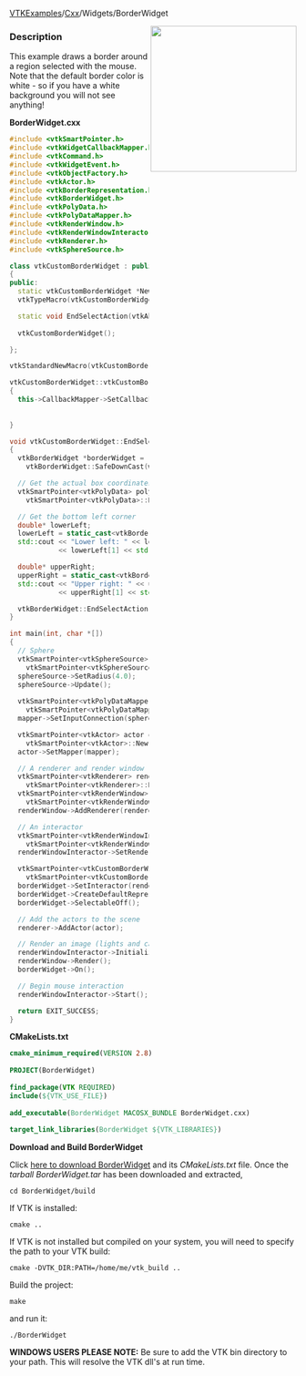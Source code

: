[VTKExamples](Home)/[Cxx](Cxx)/Widgets/BorderWidget

<img align="right" src="https://github.com/lorensen/VTKExamples/raw/master/Testing/Baseline/Widgets/TestBorderWidget.png" width="256" />

### Description
This example draws a border around a region selected with the mouse. Note that the default border color is white - so if you have a white background you will not see anything!

**BorderWidget.cxx**
```c++
#include <vtkSmartPointer.h>
#include <vtkWidgetCallbackMapper.h>
#include <vtkCommand.h>
#include <vtkWidgetEvent.h>
#include <vtkObjectFactory.h>
#include <vtkActor.h>
#include <vtkBorderRepresentation.h>
#include <vtkBorderWidget.h>
#include <vtkPolyData.h>
#include <vtkPolyDataMapper.h>
#include <vtkRenderWindow.h>
#include <vtkRenderWindowInteractor.h>
#include <vtkRenderer.h>
#include <vtkSphereSource.h>

class vtkCustomBorderWidget : public vtkBorderWidget
{
public:
  static vtkCustomBorderWidget *New();
  vtkTypeMacro(vtkCustomBorderWidget, vtkBorderWidget);

  static void EndSelectAction(vtkAbstractWidget *w);
  
  vtkCustomBorderWidget();

};

vtkStandardNewMacro(vtkCustomBorderWidget);

vtkCustomBorderWidget::vtkCustomBorderWidget()
{
  this->CallbackMapper->SetCallbackMethod(vtkCommand::MiddleButtonReleaseEvent,
                                        vtkWidgetEvent::EndSelect,
                                        this, vtkCustomBorderWidget::EndSelectAction);
}

void vtkCustomBorderWidget::EndSelectAction(vtkAbstractWidget *w)
{
  vtkBorderWidget *borderWidget =
    vtkBorderWidget::SafeDownCast(w);

  // Get the actual box coordinates/planes
  vtkSmartPointer<vtkPolyData> polydata =
    vtkSmartPointer<vtkPolyData>::New();

  // Get the bottom left corner
  double* lowerLeft;
  lowerLeft = static_cast<vtkBorderRepresentation*>(borderWidget->GetRepresentation())->GetPosition();
  std::cout << "Lower left: " << lowerLeft[0] << " "
            << lowerLeft[1] << std::endl;

  double* upperRight;
  upperRight = static_cast<vtkBorderRepresentation*>(borderWidget->GetRepresentation())->GetPosition2();
  std::cout << "Upper right: " << upperRight[0] << " "
            << upperRight[1] << std::endl;

  vtkBorderWidget::EndSelectAction(w);
}

int main(int, char *[])
{
  // Sphere
  vtkSmartPointer<vtkSphereSource> sphereSource =
    vtkSmartPointer<vtkSphereSource>::New();
  sphereSource->SetRadius(4.0);
  sphereSource->Update();
  
  vtkSmartPointer<vtkPolyDataMapper> mapper =
    vtkSmartPointer<vtkPolyDataMapper>::New();
  mapper->SetInputConnection(sphereSource->GetOutputPort());

  vtkSmartPointer<vtkActor> actor =
    vtkSmartPointer<vtkActor>::New();
  actor->SetMapper(mapper);

  // A renderer and render window
  vtkSmartPointer<vtkRenderer> renderer =
    vtkSmartPointer<vtkRenderer>::New();
  vtkSmartPointer<vtkRenderWindow> renderWindow =
    vtkSmartPointer<vtkRenderWindow>::New();
  renderWindow->AddRenderer(renderer);

  // An interactor
  vtkSmartPointer<vtkRenderWindowInteractor> renderWindowInteractor =
    vtkSmartPointer<vtkRenderWindowInteractor>::New();
  renderWindowInteractor->SetRenderWindow(renderWindow);

  vtkSmartPointer<vtkCustomBorderWidget> borderWidget =
    vtkSmartPointer<vtkCustomBorderWidget>::New();
  borderWidget->SetInteractor(renderWindowInteractor);
  borderWidget->CreateDefaultRepresentation();
  borderWidget->SelectableOff();

  // Add the actors to the scene
  renderer->AddActor(actor);

  // Render an image (lights and cameras are created automatically)
  renderWindowInteractor->Initialize();
  renderWindow->Render();
  borderWidget->On();

  // Begin mouse interaction
  renderWindowInteractor->Start();

  return EXIT_SUCCESS;
}
```
**CMakeLists.txt**
```cmake
cmake_minimum_required(VERSION 2.8)
 
PROJECT(BorderWidget)
 
find_package(VTK REQUIRED)
include(${VTK_USE_FILE})
 
add_executable(BorderWidget MACOSX_BUNDLE BorderWidget.cxx)
 
target_link_libraries(BorderWidget ${VTK_LIBRARIES})
```

**Download and Build BorderWidget**

Click [here to download BorderWidget](https://github.com/lorensen/VTKWikiExamplesTarballs/raw/master/BorderWidget.tar) and its *CMakeLists.txt* file.
Once the *tarball BorderWidget.tar* has been downloaded and extracted,
```
cd BorderWidget/build 
```
If VTK is installed:
```
cmake ..
```
If VTK is not installed but compiled on your system, you will need to specify the path to your VTK build:
```
cmake -DVTK_DIR:PATH=/home/me/vtk_build ..
```
Build the project:
```
make
```
and run it:
```
./BorderWidget
```
**WINDOWS USERS PLEASE NOTE:** Be sure to add the VTK bin directory to your path. This will resolve the VTK dll's at run time.

